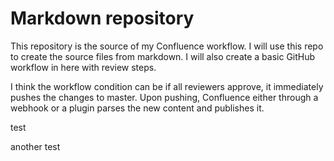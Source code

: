 # Markdown repository

This repository is the source of my Confluence workflow. I will use this repo to create the source files from markdown. I will also create a basic GitHub workflow in here with review steps.

I think the workflow condition can be if all reviewers approve, it immediately pushes the changes to master. Upon pushing, Confluence either through a webhook or a plugin parses the new content and publishes it.

test

another test
